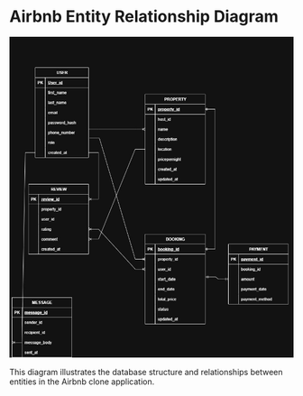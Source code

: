 # Airbnb Entity Relationship Diagram

![ER_Diagram5.jpg](../ERD/assets/ER_Diagram5.jpg)

This diagram illustrates the database structure and relationships between entities in the Airbnb clone application.